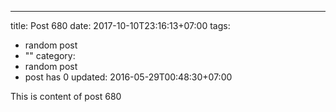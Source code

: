 ---
title: Post 680
date: 2017-10-10T23:16:13+07:00
tags:
  - random post
  - ""
category:
  - random post
  - post has 0
updated: 2016-05-29T00:48:30+07:00

This is content of post 680